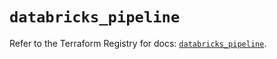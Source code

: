 # `databricks_pipeline`

Refer to the Terraform Registry for docs: [`databricks_pipeline`](https://registry.terraform.io/providers/databricks/databricks/1.50.0/docs/resources/pipeline).
